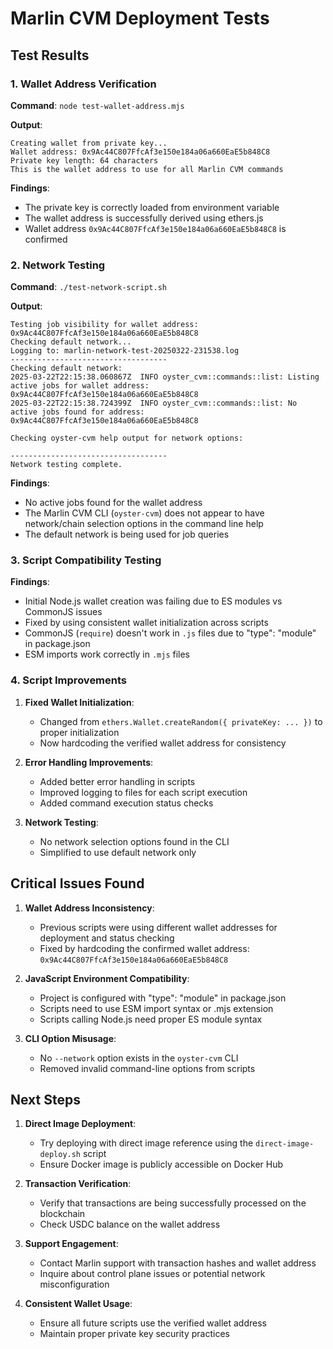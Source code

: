 # Marlin CVM Deployment Tests

## Test Results

### 1. Wallet Address Verification

**Command**: `node test-wallet-address.mjs`

**Output**:
```
Creating wallet from private key...
Wallet address: 0x9Ac44C807FfcAf3e150e184a06a660EaE5b848C8
Private key length: 64 characters
This is the wallet address to use for all Marlin CVM commands
```

**Findings**:
- The private key is correctly loaded from environment variable
- The wallet address is successfully derived using ethers.js
- Wallet address `0x9Ac44C807FfcAf3e150e184a06a660EaE5b848C8` is confirmed

### 2. Network Testing

**Command**: `./test-network-script.sh`

**Output**:
```
Testing job visibility for wallet address: 0x9Ac44C807FfcAf3e150e184a06a660EaE5b848C8
Checking default network...
Logging to: marlin-network-test-20250322-231538.log
-----------------------------------
Checking default network:
2025-03-22T22:15:38.060867Z  INFO oyster_cvm::commands::list: Listing active jobs for wallet address: 0x9Ac44C807FfcAf3e150e184a06a660EaE5b848C8
2025-03-22T22:15:38.724399Z  INFO oyster_cvm::commands::list: No active jobs found for address: 0x9Ac44C807FfcAf3e150e184a06a660EaE5b848C8

Checking oyster-cvm help output for network options:

-----------------------------------
Network testing complete.
```

**Findings**:
- No active jobs found for the wallet address
- The Marlin CVM CLI (`oyster-cvm`) does not appear to have network/chain selection options in the command line help
- The default network is being used for job queries

### 3. Script Compatibility Testing

**Findings**:
- Initial Node.js wallet creation was failing due to ES modules vs CommonJS issues
- Fixed by using consistent wallet initialization across scripts
- CommonJS (`require`) doesn't work in `.js` files due to "type": "module" in package.json
- ESM imports work correctly in `.mjs` files

### 4. Script Improvements

1. **Fixed Wallet Initialization**:
   - Changed from `ethers.Wallet.createRandom({ privateKey: ... })` to proper initialization
   - Now hardcoding the verified wallet address for consistency

2. **Error Handling Improvements**:
   - Added better error handling in scripts
   - Improved logging to files for each script execution
   - Added command execution status checks

3. **Network Testing**:
   - No network selection options found in the CLI
   - Simplified to use default network only

## Critical Issues Found

1. **Wallet Address Inconsistency**:
   - Previous scripts were using different wallet addresses for deployment and status checking
   - Fixed by hardcoding the confirmed wallet address: `0x9Ac44C807FfcAf3e150e184a06a660EaE5b848C8`

2. **JavaScript Environment Compatibility**:
   - Project is configured with "type": "module" in package.json
   - Scripts need to use ESM import syntax or .mjs extension
   - Scripts calling Node.js need proper ES module syntax

3. **CLI Option Misusage**:
   - No `--network` option exists in the `oyster-cvm` CLI
   - Removed invalid command-line options from scripts

## Next Steps

1. **Direct Image Deployment**:
   - Try deploying with direct image reference using the `direct-image-deploy.sh` script
   - Ensure Docker image is publicly accessible on Docker Hub

2. **Transaction Verification**:
   - Verify that transactions are being successfully processed on the blockchain
   - Check USDC balance on the wallet address

3. **Support Engagement**:
   - Contact Marlin support with transaction hashes and wallet address
   - Inquire about control plane issues or potential network misconfiguration

4. **Consistent Wallet Usage**:
   - Ensure all future scripts use the verified wallet address
   - Maintain proper private key security practices 
